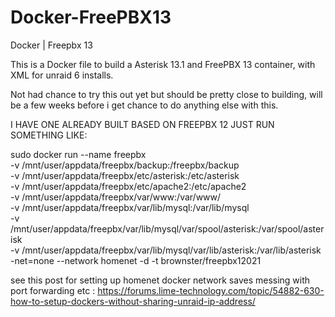 # Docker-FreePBX13
Docker | Freepbx 13

This is a Docker file to build a Asterisk 13.1 and FreePBX 13 container, with XML for unraid 6 installs.

Not had chance to try this out yet but should be pretty close to building, will be a few weeks before i get chance to do anything else with this.

I HAVE ONE ALREADY BUILT BASED ON FREEPBX 12 JUST RUN SOMETHING LIKE:

sudo docker run --name freepbx \
-v /mnt/user/appdata/freepbx/backup:/freepbx/backup \
-v /mnt/user/appdata/freepbx/etc/asterisk:/etc/asterisk \
-v /mnt/user/appdata/freepbx/etc/apache2:/etc/apache2 \
-v /mnt/user/appdata/freepbx/var/www:/var/www/ \
-v /mnt/user/appdata/freepbx/var/lib/mysql:/var/lib/mysql \
-v /mnt/user/appdata/freepbx/var/lib/mysql/var/spool/asterisk:/var/spool/asterisk \
-v /mnt/user/appdata/freepbx/var/lib/mysql/var/lib/asterisk:/var/lib/asterisk \
-net=none --network homenet -d -t brownster/freepbx12021

see this post for setting up homenet docker network saves messing with port forwarding etc :
https://forums.lime-technology.com/topic/54882-630-how-to-setup-dockers-without-sharing-unraid-ip-address/
